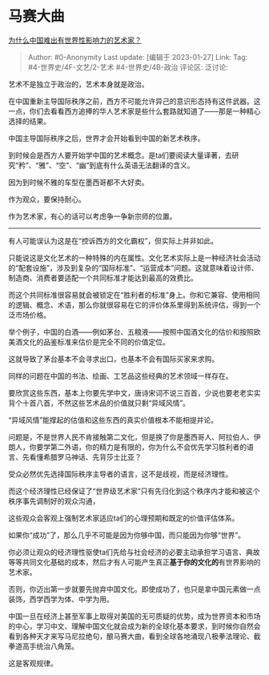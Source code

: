 # 马赛大曲
[为什么中国难出有世界性影响力的艺术家？](https://www.zhihu.com/question/30556883/answer/2861846080)

> Author: #0-Anonymity
> Last update: [编辑于 2023-01-27]
> Link:
> Tag: #4-世界史/4F-文艺/2-艺术 #4-世界史/4B-政治 
> 评论区:
> 泛讨论:

艺术不是独立于政治的，艺术本身就是政治。

在中国重新主导国际秩序之前，西方不可能允许异己的意识形态持有这件武器。这一点，你们去看看西方追捧的华人艺术家是些什么套路就知道了——那是一种精心选择的结果。

中国主导国际秩序之后，世界才会开始看到中国的新艺术秩序。

到时候会是西方人要开始学中国的艺术概念。是ta们要阅读大量译著，去研究“矜”、“雅”、“空”、“幽”到底有什么英语无法翻译的含义。

因为到时候不雅的车型在墨西哥都不大好卖。

作为观众，要保持耐心。

作为艺术家，有心的话可以考虑争一争新宗师的位置。

---
  
有人可能误认为这是在“控诉西方的文化霸权”，但实际上并非如此。

只能说这是文化艺术的一种特殊的内在属性。文化艺术实际上是一种经济社会活动的“配套设施”，涉及到复杂的“国际标准”、“运营成本”问题。这就意味着设计师、制造商、消费者要适配一个共同标准才能达到最高的效费比。

而这个共同标准很容易就会被锁定在“胜利者的标准”身上。你和它兼容、使用相同的逻辑、概念、术语，那么你就很容易在它的评价体系里得到系统评估，得到一个泛市场价格。

举个例子，中国的白酒——例如茅台、五粮液——按照中国酒文化的估价和按照欧美酒文化的品鉴标准来估价是完全不同的价值定位。

这就导致了茅台基本不会寻求出口，也基本不会有国际买家来求购。

同样的问题在中国的书法、绘画、工艺品这些经典的艺术领域一样存在。

要欣赏这些东西，基本上你要先学中文，唐诗宋词不说三百首，少说也要老老实实背个十首八首，不然这些艺术品的价值就只剩“异域风情”。

“异域风情”能撑起的估值和这些东西的真实价值根本不能相提并论。

问题是，不是世界人民不肯接触第二文化，但是换了你是墨西哥人、阿拉伯人、伊朗人，你要学第二外语，你的精力是有限的，你为什么不会优先学习胜利者的语言、先看懂希腊罗马神话、先背莎士比亚？

受众必然优先选择国际秩序主导者的语言，这不是歧视，而是经济理性。

而这个经济理性已经保证了“世界级艺术家”只有先归化到这个秩序内才能和被这个秩序事先调制好的观众沟通，

这些观众会客观上强制艺术家适应ta们的心理预期和既定的价值评估体系。

如果你“成功”了，那么几乎不可能是因为你够中国，而只能因为你够“世界”。

你必须让观众的经济理性驱使ta们先给与社会经济的必要主动承担学习语言、典故等等共同文化基础的成本，然后才有人可能产生真正**基于你的文化的**有世界影响的艺术家。

否则，你迈出第一步就要先抛弃中国文化。即使成功了，也只是拿中国元素做一点装饰，西学西学为体、中学为用。

中国一旦在经济上甚至军事上取得对美国的无可质疑的优势，成为世界资本和市场的中心，学习中文、理解中国文化就会成为新的全球化基本要求，到时候你自然会看到各种天才来写马尼拉绝句，酿马赛大曲，看到全球各地涌现八极拳法理论、截拳道高手统治八角笼。

这是客观规律。
